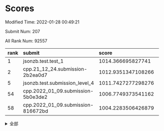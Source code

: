 # Scores

Modified Time: 2022-01-28 00:49:21

Submit Num: 207

All Rank Num: 92557

| rank |               submit               |       score        |       sigma        | pk_num |
| :--- | :--------------------------------- | :----------------- | :----------------- | :----- |
| 1    | jsonzb.test.test_1                 | 1014.366695827741  | 0.8416513215826849 | 1786   |
| 2    | cpp.21_12_24.submission-2b2ea0d7   | 1012.9351347108266 | 0.7804569078123533 | 1791   |
| 5    | jsonzb.test.submission_level_4     | 1011.7427277298276 | 0.7793081234692424 | 1788   |
| 54   | cpp.2022_01_09.submission-5b0e3de2 | 1006.7749373541162 | 0.7259540559381055 | 1795   |
| 58   | cpp.2022_01_09.submission-816672bd | 1004.2283506426879 | 0.7154512273520192 | 1789   |


<details>
<summary>全部</summary>

| rank |                 submit                 |       score        |       sigma        | pk_num |
| :--- | :------------------------------------- | :----------------- | :----------------- | :----- |
| 1    | jsonzb.test.test_1                     | 1014.366695827741  | 0.8416513215826849 | 1786   |
| 2    | cpp.21_12_24.submission-2b2ea0d7       | 1012.9351347108266 | 0.7804569078123533 | 1791   |
| 3    | gobigger.level_3.submission_level_3_5  | 1012.3570625286278 | 0.8028090447213099 | 1783   |
| 4    | gobigger.level_3.submission_level_3_9  | 1011.8054659417751 | 0.7960527124197957 | 1785   |
| 5    | jsonzb.test.submission_level_4         | 1011.7427277298276 | 0.7793081234692424 | 1788   |
| 6    | gobigger.level_3.submission_level_3_38 | 1011.5939194833977 | 0.7778964399786085 | 1797   |
| 7    | gobigger.level_3.submission_level_3_31 | 1011.17825218701   | 0.768495942492267  | 1792   |
| 8    | gobigger.level_3.submission_level_3_6  | 1011.0777063020712 | 0.7779669677650249 | 1788   |
| 9    | gobigger.level_3.submission_level_3_30 | 1010.9947051032586 | 0.7694839570212602 | 1787   |
| 10   | gobigger.level_3.submission_level_3_3  | 1010.9580879227959 | 0.7666836400459749 | 1792   |
| 11   | gobigger.level_3.submission_level_3_16 | 1010.943968394937  | 0.7862848254584262 | 1783   |
| 12   | gobigger.level_3.submission_level_3_14 | 1010.7620862094105 | 0.7893607641966821 | 1789   |
| 13   | gobigger.level_3.submission_level_3_29 | 1010.7287708373464 | 0.7718662432894958 | 1784   |
| 14   | gobigger.level_3.submission_level_3_8  | 1010.6874402264599 | 0.7799474322197524 | 1788   |
| 15   | gobigger.level_3.submission_level_3_11 | 1010.5172011335183 | 0.7585287064642755 | 1784   |
| 16   | gobigger.level_3.submission_level_3_23 | 1010.3476072237967 | 0.7668759347452108 | 1790   |
| 17   | gobigger.level_3.submission_level_3_7  | 1010.3147266101122 | 0.752873729172996  | 1790   |
| 18   | gobigger.level_3.submission_level_3_26 | 1010.2427269629155 | 0.7973577630192612 | 1789   |
| 19   | gobigger.level_3.submission_level_3_4  | 1010.1301292568081 | 0.7830258055779549 | 1790   |
| 20   | gobigger.level_3.submission_level_3_34 | 1010.1281461197968 | 0.7586796792550616 | 1786   |
| 21   | gobigger.level_3.submission_level_3_32 | 1010.1227290502842 | 0.7684952893537563 | 1792   |
| 22   | gobigger.level_3.submission_level_3_28 | 1010.0900055240535 | 0.760771226411885  | 1788   |
| 23   | gobigger.level_3.submission_level_3_13 | 1010.0326903483125 | 0.7656783917602913 | 1793   |
| 24   | gobigger.level_3.submission_level_3_33 | 1009.8075733505527 | 0.7554905305802848 | 1794   |
| 25   | gobigger.level_3.submission_level_3_0  | 1009.7893139712088 | 0.7480149291654933 | 1783   |
| 26   | gobigger.level_3.submission_level_3_20 | 1009.7082600098873 | 0.7319545373476457 | 1787   |
| 27   | gobigger.level_3.submission_level_3_43 | 1009.6910383943109 | 0.7589860294936713 | 1791   |
| 28   | gobigger.level_3.submission_level_3_24 | 1009.6579176151065 | 0.7563406903486677 | 1790   |
| 29   | gobigger.level_3.submission_level_3_2  | 1009.6564350994728 | 0.7542723046816352 | 1788   |
| 30   | gobigger.level_3.submission_level_3_12 | 1009.5725987080377 | 0.7339869569499423 | 1787   |
| 31   | gobigger.level_3.submission_level_3_27 | 1009.5710379106041 | 0.7650132638410352 | 1789   |
| 32   | gobigger.level_3.submission_level_3_41 | 1009.539915717594  | 0.7467901128171777 | 1789   |
| 33   | gobigger.level_3.submission_level_3_39 | 1009.5142112165001 | 0.735278355040676  | 1791   |
| 34   | gobigger.level_3.submission_level_3_49 | 1009.4756609535219 | 0.7739936111980034 | 1792   |
| 35   | gobigger.level_3.submission_level_3_1  | 1009.4467215944798 | 0.7405680984732641 | 1786   |
| 36   | gobigger.level_3.submission_level_3_36 | 1009.3996044610549 | 0.7589705458764778 | 1790   |
| 37   | gobigger.level_3.submission_level_3_37 | 1009.3504523636955 | 0.7499863887801059 | 1785   |
| 38   | gobigger.level_3.submission_level_3_15 | 1009.3157437172619 | 0.7481905485990025 | 1793   |
| 39   | gobigger.level_3.submission_level_3_44 | 1009.2243668854086 | 0.7583353533324958 | 1787   |
| 40   | gobigger.level_3.submission_level_3_46 | 1009.1775941291897 | 0.755527341215721  | 1793   |
| 41   | gobigger.level_3.submission_level_3_17 | 1009.1751932592932 | 0.7609717806613705 | 1792   |
| 42   | gobigger.level_3.submission_level_3_47 | 1009.1494561188421 | 0.7628165868150699 | 1789   |
| 43   | gobigger.level_3.submission_level_3_22 | 1009.0844169821708 | 0.7477733875666834 | 1786   |
| 44   | gobigger.level_3.submission_level_3_19 | 1009.0817918026729 | 0.7391838760077197 | 1793   |
| 45   | gobigger.level_3.submission_level_3_10 | 1008.9550622742623 | 0.7470285830144621 | 1791   |
| 46   | gobigger.level_3.submission_level_3_35 | 1008.8525430669491 | 0.7225314234459268 | 1787   |
| 47   | gobigger.level_3.submission_level_3_40 | 1008.7274493519253 | 0.7392734929426945 | 1792   |
| 48   | gobigger.level_3.submission_level_3_21 | 1008.591851908187  | 0.7416398513007466 | 1787   |
| 49   | gobigger.level_3.submission_level_3_48 | 1008.4975983961232 | 0.7494671261683287 | 1789   |
| 50   | gobigger.level_3.submission_level_3_42 | 1008.4346672438459 | 0.7730590173538042 | 1785   |
| 51   | gobigger.level_3.submission_level_3_45 | 1008.4137843632627 | 0.7389695975240527 | 1789   |
| 52   | gobigger.level_3.submission_level_3_18 | 1008.078306939772  | 0.7184055449201275 | 1787   |
| 53   | gobigger.level_3.submission_level_3_25 | 1007.9591080535263 | 0.7456013218220774 | 1788   |
| 54   | cpp.2022_01_09.submission-5b0e3de2     | 1006.7749373541162 | 0.7259540559381055 | 1795   |
| 55   | gobigger.level_1.submission_level_1_21 | 1004.9796486608961 | 0.7207863927625509 | 1792   |
| 56   | gobigger.level_1.submission_level_1_5  | 1004.5533452383639 | 0.7332258940643789 | 1793   |
| 57   | gobigger.level_1.submission_level_1_30 | 1004.4626291948549 | 0.7243702839427135 | 1792   |
| 58   | cpp.2022_01_09.submission-816672bd     | 1004.2283506426879 | 0.7154512273520192 | 1789   |
| 59   | gobigger.level_1.submission_level_1_15 | 1004.1985578685391 | 0.7047079777988305 | 1789   |
| 60   | gobigger.level_1.submission_level_1_20 | 1004.1892911073651 | 0.7103531023638804 | 1790   |
| 61   | gobigger.level_1.submission_level_1_16 | 1003.9469771900189 | 0.7195212115175442 | 1793   |
| 62   | gobigger.level_1.submission_level_1_32 | 1003.906139610104  | 0.7102173809741372 | 1787   |
| 63   | gobigger.level_1.submission_level_1_26 | 1003.8758622658437 | 0.7099698029856365 | 1788   |
| 64   | gobigger.level_1.submission_level_1_43 | 1003.8173644586675 | 0.7034931204831103 | 1788   |
| 65   | gobigger.level_1.submission_level_1_33 | 1003.8091480861845 | 0.7152232043801681 | 1787   |
| 66   | gobigger.level_1.submission_level_1_6  | 1003.7936043792621 | 0.7009793858385217 | 1782   |
| 67   | gobigger.level_1.submission_level_1_18 | 1003.786639154646  | 0.7191447473494735 | 1792   |
| 68   | gobigger.level_1.submission_level_1_17 | 1003.7826135074934 | 0.7080198246222126 | 1786   |
| 69   | gobigger.level_1.submission_level_1_39 | 1003.7005757259421 | 0.7102233743602016 | 1794   |
| 70   | gobigger.level_1.submission_level_1_31 | 1003.6946443785562 | 0.72356549989944   | 1789   |
| 71   | gobigger.level_1.submission_level_1_40 | 1003.6917075375395 | 0.7135801276918936 | 1787   |
| 72   | gobigger.level_1.submission_level_1_23 | 1003.6769502755116 | 0.7081120847969766 | 1788   |
| 73   | gobigger.level_1.submission_level_1_34 | 1003.6603700106258 | 0.7062529505650547 | 1793   |
| 74   | gobigger.level_1.submission_level_1_28 | 1003.5923838446541 | 0.714076489523591  | 1793   |
| 75   | gobigger.level_1.submission_level_1_4  | 1003.5660066105809 | 0.721403555223108  | 1784   |
| 76   | gobigger.level_1.submission_level_1_41 | 1003.5109861124649 | 0.6946959408698399 | 1784   |
| 77   | gobigger.level_1.submission_level_1_36 | 1003.5071665105172 | 0.7120709202086651 | 1794   |
| 78   | gobigger.level_1.submission_level_1_46 | 1003.3832759711494 | 0.7277761009022157 | 1787   |
| 79   | gobigger.level_1.submission_level_1_3  | 1003.3532161010943 | 0.7273376863163566 | 1791   |
| 80   | gobigger.level_1.submission_level_1_2  | 1003.3299851812579 | 0.7098094778502345 | 1790   |
| 81   | gobigger.level_1.submission_level_1_11 | 1003.2780335182447 | 0.7103880634066837 | 1796   |
| 82   | gobigger.level_1.submission_level_1_1  | 1003.2667570764447 | 0.7155490872748147 | 1789   |
| 83   | gobigger.level_1.submission_level_1_44 | 1003.1638295236405 | 0.7170562819109274 | 1793   |
| 84   | gobigger.level_1.submission_level_1_19 | 1003.1364872866111 | 0.7120134696434881 | 1788   |
| 85   | gobigger.level_1.submission_level_1_38 | 1003.0816915194074 | 0.7219346390246687 | 1783   |
| 86   | gobigger.level_1.submission_level_1_45 | 1003.0538569069234 | 0.7142631561072841 | 1790   |
| 87   | gobigger.level_1.submission_level_1_0  | 1003.0385385072013 | 0.7092413379855842 | 1785   |
| 88   | gobigger.level_1.submission_level_1_14 | 1002.9512550704299 | 0.701297286478988  | 1788   |
| 89   | gobigger.level_1.submission_level_1_42 | 1002.9266429755949 | 0.7262617002365794 | 1797   |
| 90   | gobigger.level_1.submission_level_1_25 | 1002.9021146153891 | 0.7080115119531145 | 1788   |
| 91   | gobigger.level_1.submission_level_1_49 | 1002.8684557548845 | 0.7122387499609217 | 1786   |
| 92   | gobigger.level_1.submission_level_1_22 | 1002.8111479227581 | 0.7141511198639884 | 1788   |
| 93   | gobigger.level_1.submission_level_1_10 | 1002.778275272349  | 0.7148479792171248 | 1789   |
| 94   | gobigger.level_1.submission_level_1_47 | 1002.6804615332098 | 0.6984972870779089 | 1790   |
| 95   | gobigger.level_1.submission_level_1_48 | 1002.6737105411963 | 0.7097192378237662 | 1791   |
| 96   | gobigger.level_1.submission_level_1_9  | 1002.3830939239185 | 0.7103155887647192 | 1789   |
| 97   | gobigger.level_1.submission_level_1_7  | 1002.3406363414953 | 0.7047231073850438 | 1789   |
| 98   | gobigger.level_1.submission_level_1_37 | 1002.324843781579  | 0.7154182220095594 | 1788   |
| 99   | gobigger.level_1.submission_level_1_27 | 1002.323456966135  | 0.7097264646142037 | 1787   |
| 100  | gobigger.level_1.submission_level_1_29 | 1002.2797624249137 | 0.7057259260056812 | 1789   |
| 101  | gobigger.level_1.submission_level_1_8  | 1002.2128722687703 | 0.721770233504304  | 1788   |
| 102  | gobigger.level_1.submission_level_1_13 | 1002.0900744374228 | 0.7157129629295652 | 1788   |
| 103  | gobigger.level_1.submission_level_1_12 | 1002.0639962913932 | 0.7186635589506636 | 1792   |
| 104  | gobigger.level_1.submission_level_1_24 | 1001.8333122007529 | 0.7042244869711245 | 1785   |
| 105  | gobigger.level_1.submission_level_1_35 | 1000.7203260496912 | 0.705303155732282  | 1790   |
| 106  | gobigger.random.submission_random_47   | 998.3157851897188  | 0.7166295441952522 | 1788   |
| 107  | gobigger.random.submission_random_39   | 998.1273900227181  | 0.7007546442062024 | 1785   |
| 108  | gobigger.random.submission_random_14   | 997.3937303733755  | 0.7152222026537505 | 1783   |
| 109  | gobigger.random.submission_random_9    | 997.3180033414125  | 0.696495175555442  | 1788   |
| 110  | gobigger.random.submission_random_33   | 997.2661907061184  | 0.7143983889711857 | 1788   |
| 111  | gobigger.random.submission_random_48   | 997.1965274910866  | 0.7079223479164308 | 1788   |
| 112  | gobigger.random.submission_random_1    | 996.9963571084146  | 0.7137548037035557 | 1788   |
| 113  | gobigger.random.submission_random_26   | 996.9954893869639  | 0.7048568540812125 | 1787   |
| 114  | gobigger.random.submission_random_11   | 996.9372992555999  | 0.7136963881425716 | 1782   |
| 115  | gobigger.random.submission_random_13   | 996.8975581229247  | 0.6953987527797164 | 1791   |
| 116  | gobigger.random.submission_random_46   | 996.8245367820869  | 0.7064140200315073 | 1783   |
| 117  | gobigger.random.submission_random_7    | 996.747590602657   | 0.7168255265480633 | 1793   |
| 118  | gobigger.random.submission_random_23   | 996.7274171982406  | 0.702097749259651  | 1785   |
| 119  | gobigger.random.submission_random_40   | 996.6490916278909  | 0.6965204746176578 | 1783   |
| 120  | gobigger.random.submission_random_45   | 996.5035689211761  | 0.7131707146477122 | 1790   |
| 121  | gobigger.random.submission_random_6    | 996.3818487089554  | 0.7228533194042094 | 1788   |
| 122  | gobigger.random.submission_random_35   | 996.3760433380613  | 0.7015998168212115 | 1788   |
| 123  | gobigger.random.submission_random_38   | 996.2875783288765  | 0.7139847099617079 | 1789   |
| 124  | gobigger.random.submission_random_37   | 996.2096264702944  | 0.7040399493581634 | 1792   |
| 125  | gobigger.random.submission_random_44   | 996.171961139035   | 0.718474956849722  | 1789   |
| 126  | gobigger.random.submission_random_29   | 996.1111236980365  | 0.719315846766236  | 1788   |
| 127  | gobigger.random.submission_random_28   | 996.0882267013037  | 0.7194563936873385 | 1788   |
| 128  | gobigger.random.submission_random_19   | 996.0762614705293  | 0.7096191295202507 | 1792   |
| 129  | gobigger.random.submission_random_41   | 995.8909181148204  | 0.7147278554328059 | 1788   |
| 130  | gobigger.random.submission_random_30   | 995.884171538722   | 0.7096819248482585 | 1791   |
| 131  | gobigger.random.submission_random_18   | 995.8757812068742  | 0.7200667131025186 | 1787   |
| 132  | gobigger.random.submission_random_4    | 995.8684091950474  | 0.7051841699232494 | 1788   |
| 133  | gobigger.random.submission_random_5    | 995.7268029868939  | 0.7144642684101726 | 1790   |
| 134  | gobigger.random.submission_random_0    | 995.655409890711   | 0.7070834288353954 | 1787   |
| 135  | gobigger.random.submission_random_25   | 995.6220594712449  | 0.7174345806500015 | 1792   |
| 136  | gobigger.random.submission_random_22   | 995.6098266172592  | 0.713625182119086  | 1792   |
| 137  | gobigger.random.submission_random_34   | 995.5947109659194  | 0.7123518735591846 | 1784   |
| 138  | gobigger.random.submission_random_32   | 995.5683216312834  | 0.7245531886461158 | 1787   |
| 139  | gobigger.random.submission_random_31   | 995.5570043801802  | 0.7173677953040136 | 1793   |
| 140  | gobigger.random.submission_random_12   | 995.5353203088716  | 0.7022320309273615 | 1786   |
| 141  | gobigger.random.submission_random_17   | 995.522738963269   | 0.729837875520871  | 1789   |
| 142  | gobigger.random.submission_random_8    | 995.4746600602257  | 0.7194764608911423 | 1791   |
| 143  | gobigger.random.submission_random_16   | 995.4686688692283  | 0.7196485051239967 | 1792   |
| 144  | gobigger.random.submission_random_21   | 995.4053122701573  | 0.7035936742512259 | 1792   |
| 145  | gobigger.random.submission_random_27   | 995.36595918762    | 0.7122103183648661 | 1787   |
| 146  | gobigger.random.submission_random_20   | 995.2266123288974  | 0.7156317617637112 | 1785   |
| 147  | gobigger.random.submission_random_43   | 995.0969239163807  | 0.713043603866396  | 1786   |
| 148  | gobigger.random.submission_random_49   | 995.0953033943216  | 0.7226481749894507 | 1785   |
| 149  | gobigger.random.submission_random_3    | 995.0528760437116  | 0.7142871681148586 | 1791   |
| 150  | gobigger.random.submission_random_15   | 995.0233474143735  | 0.7114982343054554 | 1789   |
| 151  | gobigger.random.submission_random_24   | 994.9395515950309  | 0.7070943161559982 | 1789   |
| 152  | gobigger.random.submission_random_2    | 994.8944356150432  | 0.7107951867304033 | 1791   |
| 153  | gobigger.random.submission_random_10   | 994.5082865749644  | 0.7289303640901751 | 1795   |
| 154  | gobigger.random.submission_random_42   | 994.4878489452003  | 0.7166561255902124 | 1786   |
| 155  | gobigger.level_2.submission_level_2_26 | 994.2559583529408  | 0.7424000725322504 | 1791   |
| 156  | gobigger.random.submission_random_36   | 994.153907783431   | 0.712905545979474  | 1784   |
| 157  | gobigger.level_2.submission_level_2_32 | 993.6470075215227  | 0.7358420322480992 | 1786   |
| 158  | gobigger.level_2.submission_level_2_23 | 993.6434213689573  | 0.729636457531461  | 1791   |
| 159  | gobigger.level_2.submission_level_2_36 | 993.4801688133276  | 0.7312543998546277 | 1793   |
| 160  | gobigger.level_2.submission_level_2_48 | 992.7552266428077  | 0.7455118660168764 | 1789   |
| 161  | gobigger.level_2.submission_level_2_4  | 992.716772857857   | 0.748858758681563  | 1788   |
| 162  | gobigger.level_2.submission_level_2_0  | 992.7045751899524  | 0.7364247513381288 | 1790   |
| 163  | gobigger.level_2.submission_level_2_25 | 992.6606911969477  | 0.7411605589800948 | 1787   |
| 164  | gobigger.level_2.submission_level_2_24 | 992.6053703389357  | 0.7315781137378276 | 1783   |
| 165  | gobigger.level_2.submission_level_2_22 | 992.4752752079548  | 0.7427016071784629 | 1783   |
| 166  | gobigger.level_2.submission_level_2_37 | 992.4157991922029  | 0.7465292534836914 | 1788   |
| 167  | gobigger.level_2.submission_level_2_9  | 992.3941009001552  | 0.7440123894748504 | 1789   |
| 168  | gobigger.level_2.submission_level_2_27 | 992.3916734028679  | 0.751356064267404  | 1789   |
| 169  | gobigger.level_2.submission_level_2_47 | 992.3737913356393  | 0.7435943552572535 | 1787   |
| 170  | gobigger.level_2.submission_level_2_41 | 992.3733489509622  | 0.7439297705789563 | 1785   |
| 171  | gobigger.level_2.submission_level_2_7  | 992.3613383498039  | 0.753465795641285  | 1787   |
| 172  | gobigger.level_2.submission_level_2_28 | 992.303153226345   | 0.7515039247146457 | 1793   |
| 173  | gobigger.level_2.submission_level_2_10 | 992.2991470073114  | 0.7366699827033631 | 1792   |
| 174  | gobigger.level_2.submission_level_2_14 | 992.2705721221897  | 0.7540045383707316 | 1789   |
| 175  | gobigger.level_2.submission_level_2_34 | 992.2284506574263  | 0.7429284943091496 | 1789   |
| 176  | gobigger.level_2.submission_level_2_18 | 992.1895245692529  | 0.7318341328562712 | 1789   |
| 177  | gobigger.level_2.submission_level_2_30 | 992.1330687701254  | 0.7467059851379267 | 1795   |
| 178  | gobigger.level_2.submission_level_2_17 | 992.1270525292979  | 0.7519266820267957 | 1787   |
| 179  | gobigger.level_2.submission_level_2_6  | 992.1132714005946  | 0.741053108466298  | 1794   |
| 180  | gobigger.level_2.submission_level_2_40 | 992.0731112643892  | 0.7678752946730819 | 1785   |
| 181  | gobigger.level_2.submission_level_2_42 | 991.9728705342922  | 0.7434287242240246 | 1789   |
| 182  | gobigger.level_2.submission_level_2_29 | 991.9476015663739  | 0.7400392624402068 | 1785   |
| 183  | gobigger.level_2.submission_level_2_35 | 991.9371615351936  | 0.7834547773938492 | 1788   |
| 184  | gobigger.level_2.submission_level_2_5  | 991.9068991630439  | 0.7476595200778948 | 1792   |
| 185  | gobigger.level_2.submission_level_2_16 | 991.9010446523049  | 0.749564922313111  | 1792   |
| 186  | gobigger.level_2.submission_level_2_1  | 991.8658766186772  | 0.7423410555694905 | 1784   |
| 187  | gobigger.level_2.submission_level_2_8  | 991.8318215509638  | 0.7440524404915402 | 1787   |
| 188  | gobigger.level_2.submission_level_2_31 | 991.785419545329   | 0.7327884714348475 | 1786   |
| 189  | gobigger.level_2.submission_level_2_21 | 991.7698777255991  | 0.7671409948717288 | 1783   |
| 190  | gobigger.level_2.submission_level_2_3  | 991.732569344776   | 0.7457824604050437 | 1781   |
| 191  | gobigger.level_2.submission_level_2_11 | 991.6982774139711  | 0.7341188056280974 | 1788   |
| 192  | gobigger.level_2.submission_level_2_12 | 991.6021237825653  | 0.7495174444458462 | 1784   |
| 193  | gobigger.level_2.submission_level_2_46 | 991.5796021137977  | 0.7366328196404818 | 1791   |
| 194  | gobigger.level_2.submission_level_2_44 | 991.448468351364   | 0.7395277501944172 | 1787   |
| 195  | gobigger.level_2.submission_level_2_38 | 991.4173797176513  | 0.7518947897864238 | 1790   |
| 196  | gobigger.level_2.submission_level_2_49 | 991.2406971574558  | 0.7441167687976534 | 1784   |
| 197  | gobigger.level_2.submission_level_2_2  | 991.1869352358589  | 0.7475523713130289 | 1784   |
| 198  | gobigger.level_2.submission_level_2_19 | 991.1588088273069  | 0.7427838312235743 | 1784   |
| 199  | gobigger.level_2.submission_level_2_13 | 991.1120142124408  | 0.7459270124799431 | 1792   |
| 200  | gobigger.level_2.submission_level_2_43 | 991.1074089066963  | 0.7629759422485819 | 1789   |
| 201  | gobigger.level_2.submission_level_2_45 | 991.0965911899214  | 0.7561568467066924 | 1790   |
| 202  | gobigger.level_2.submission_level_2_39 | 990.9632038076171  | 0.7639172760967049 | 1785   |
| 203  | gobigger.level_2.submission_level_2_15 | 990.2813278200055  | 0.782858412699207  | 1784   |
| 204  | gobigger.level_2.submission_level_2_33 | 989.9889759741474  | 0.770173123693553  | 1785   |
| 205  | gobigger.level_2.submission_level_2_20 | 989.9428674920538  | 0.8010675101986018 | 1791   |
| 206  | gobigger.none.submission_none_1        | 978.4871522976973  | 1.2045109225604935 | 1787   |
| 207  | gobigger.none.submission_none_0        | 975.2382785353083  | 1.3943086062210053 | 1789   |

</details>